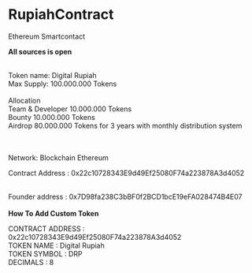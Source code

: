 # RupiahContract
Ethereum Smartcontact


<Strong> All sources is open </strong> </br> </br>

Token name: Digital Rupiah </br>
Max Supply: 100.000.000 Tokens </br> </br>
Allocation </br>
Team & Developer 10.000.000 Tokens </br>
Bounty 10.000.000 Tokens </br>
Airdrop 80.000.000 Tokens for 3 years with monthly distribution system </br>

</Br> </br>
Network: Blockchain Ethereum </br>

Contract Address : 0x22c10728343E9d49Ef25080F74a223878A3d4052 </br> </br>

Founder address : 0x7D98fa238C3bBF0f2BCD1bcE19eFA028474B4E07
</br></br>
<Strong> How To Add Custom Token </strong> </br> 

CONTRACT ADDRESS : 0x22c10728343E9d49Ef25080F74a223878A3d4052 </br>
TOKEN NAME : Digital Rupiah</br>
TOKEN SYMBOL : DRP</br>
DECIMALS : 8</br>
